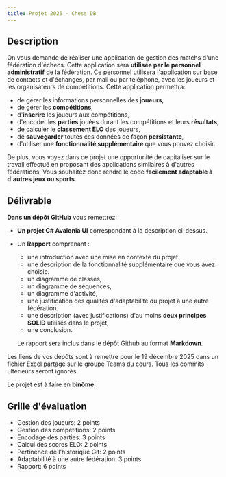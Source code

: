 ```yaml
---
title: Projet 2025 - Chess DB
---
```


## Description

On vous demande de réaliser une application de gestion des matchs d'une
fédération d'échecs. Cette application sera **utilisée par le personnel
administratif** de la fédération. Ce personnel utilisera l'application sur base
de contacts et d'échanges, par mail ou par téléphone, avec les joueurs et les
organisateurs de compétitions. Cette application permettra:

- de gérer les informations personnelles des **joueurs**,
- de gérer les **compétitions**,
- d'**inscrire** les joueurs aux compétitions,
- d'encoder les **parties** jouées durant les compétitions et leurs
  **résultats**,
- de calculer le **classement ELO** des joueurs,
- de **sauvegarder** toutes ces données de façon **persistante**,
- d'utiliser une **fonctionnalité supplémentaire** que vous pouvez choisir.

De plus, vous voyez dans ce projet une opportunité de capitaliser sur le travail
effectué en proposant des applications similaires à d'autres fédérations. Vous
souhaitez donc rendre le code **facilement adaptable à d'autres jeux ou
sports**.

## Délivrable

**Dans un dépôt GitHub** vous remettrez:

- **Un projet C# Avalonia UI** correspondant à la description ci-dessus.

- Un **Rapport** comprenant :
  - une introduction avec une mise en contexte du projet.
  - une description de la fonctionnalité supplémentaire que vous avez choisie.
  - un diagramme de classes,
  - un diagramme de séquences,
  - un diagramme d'activité,
  - une justification des qualités d'adaptabilité du projet à une autre
    fédération.
  - une description (avec justifications) d'au moins **deux principes SOLID**
    utilisés dans le projet,
  - une conclusion.

  Le rapport sera inclus dans le dépôt Github au format **Markdown**.

Les liens de vos dépôts sont à remettre pour le 19 décembre 2025 dans un fichier
Excel partagé sur le groupe Teams du cours. Tous les commits ultérieurs seront
ignorés.

Le projet est à faire en **binôme**.

## Grille d'évaluation

- Gestion des joueurs: 2 points
- Gestion des compétitions: 2 points
- Encodage des parties: 3 points
- Calcul des scores ELO: 2 points
- Pertinence de l'historique Git: 2 points
- Adaptabilité à une autre fédération: 3 points
- Rapport: 6 points
